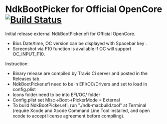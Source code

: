 # NdkBootPicker for  Official OpenCore  [![Build Status](https://travis-ci.org/n-d-k/NdkBootPicker.svg?branch=master)](https://travis-ci.org/n-d-k/NdkBootPicker)


Initial release external NdkBootPicker.efi for Official OpenCore.

- Bios Date/time, OC version can be displayed with Spacebar key  .
- Screenshot via F10 function is available if OC will support OC_INPUT_F10.


Instruction:

  * Binary release are  compiled by Travis Ci server and posted in the Releases tab.
  * NdkBootPicker.efi need to be in EFI/OC/Drivers and set to load in config.plist
  * Icons folder need to be into  EFI/OC/ folder
  * Config.plist set Misc->Boot->PickerMode = External
  * To build NdkBootPicker.efi, run "./ndk-macbuild.tool" at Terminal (require Xcode and Xcode Command Line Tool installed, and open xcode to accept license agreement before compiling).
  

